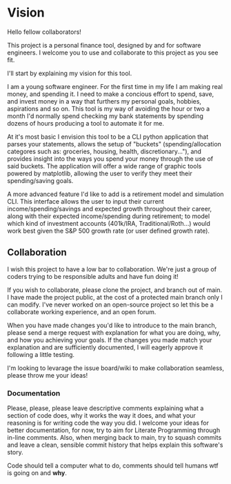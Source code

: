# Vision

Hello fellow collaborators!

This project is a personal finance tool, designed by and for software engineers. I welcome you to use and collaborate to this project as you see fit.

I'll start by explaining my vision for this tool.

I am a young software engineer. For the first time in my life I am making real money, and spending it. I need to make a concious effort to spend, save, and invest money in a way that furthers my personal goals, hobbies, aspirations and so on. This tool is my way of avoiding the hour or two a month I'd normally spend checking my bank statements by spending dozens of hours producing a tool to automate it for me.

At it's most basic I envision this tool to be a CLI python application that parses your statements, allows the setup of "buckets" (spending/allocation categores such as: groceries, housing, health, discretionary..."), and provides insight into the ways you spend your money through the use of said buckets. The application will offer a wide range of graphic tools powered by matplotlib, allowing the user to verify they meet their spending/saving goals.

A more advanced feature I'd like to add is a retirement model and simulation CLI. This interface allows the user to input their current income/spending/savings and expected growth throughout their career, along with their expected income/spending during retirement; to model which kind of investment accounts (401k/IRA, Traditional/Roth...) would work best given the S&P 500 growth rate (or user defined growth rate).

## Collaboration
I wish this project to have a low bar to collaboration. We're just a group of coders trying to be responsible adults and have fun doing it!

If you wish to collaborate, please clone the project, and branch out of main. I have made the project public, at the cost of a protected main branch only I can modify.
I've never worked on an open-source project so let this be a collaborate working experience, and an open forum.

When you have made changes you'd like to introduce to the main branch, please send a merge request with explanation for what you are doing, why, and how you achieving your goals.
If the changes you made match your explanation and are sufficiently documented, I will eagerly approve it following a little testing.

I'm looking to levarage the issue board/wiki to make collaboration seamless, please throw me your ideas!

### Documentation
Please, please, please leave descriptive comments explaining what a section of code does, why it works the way it does, and what your reasoning is for writing code the way you did.
I welcome your ideas for better documentation, for now, try to aim for Literate Programming through in-line comments. Also, when merging back to main, try to squash commits and leave a clean, sensible commit history that helps explain this software's story.

Code should tell a computer what to do, comments should tell humans wtf is going on and **why**.
